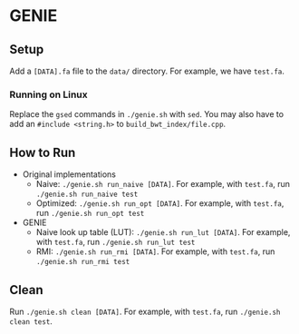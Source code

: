 # GENIE

## Setup 

Add a ```[DATA].fa``` file to the ```data/``` directory. For example, we have ```test.fa```. 

### Running on Linux

Replace the ```gsed``` commands in ```./genie.sh``` with ```sed```. You may also have to add an ```#include <string.h>``` to ```build_bwt_index/file.cpp```. 

## How to Run 
- Original implementations 
	- Naive: ```./genie.sh run_naive [DATA]```. For example, with ```test.fa```, run ```./genie.sh run_naive test```
	- Optimized: ```./genie.sh run_opt [DATA]```. For example, with ```test.fa```, run ```./genie.sh run_opt test```
- GENIE
	- Naive look up table (LUT): ```./genie.sh run_lut [DATA]```. For example, with ```test.fa```, run ```./genie.sh run_lut test```
	- RMI: ```./genie.sh run_rmi [DATA]```. For example, with ```test.fa```, run ```./genie.sh run_rmi test```

## Clean
Run ```./genie.sh clean [DATA]```. For example, with ```test.fa```, run ```./genie.sh clean test```.

